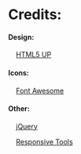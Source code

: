 # Credits:

#### Design:
&nbsp;&nbsp;&nbsp;&nbsp;[HTML5 UP](https://html5up.net)

#### Icons:
&nbsp;&nbsp;&nbsp;&nbsp;[Font Awesome](https://fontawesome.com/)

#### Other:
&nbsp;&nbsp;&nbsp;&nbsp;[jQuery](https://jquery.com/)

&nbsp;&nbsp;&nbsp;&nbsp;[Responsive Tools](https://github.com/ajlkn/responsive-tools)
